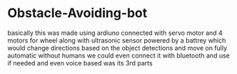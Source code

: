 # Obstacle-Avoiding-bot
basically this was made using ardiuno connected with servo motor and 4 motors for wheel along with ultrasonic sensor powered by a battrey which would change directions based on the object detections and move on fully automatic without humans we could even connect it with bluetooth and use if needed and even voice based was its 3rd parts 
